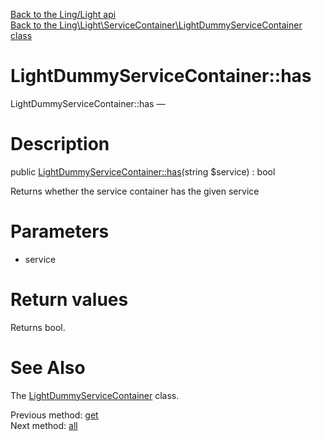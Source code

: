 [Back to the Ling/Light api](https://github.com/lingtalfi/Light/blob/master/doc/api/Ling/Light.md)<br>
[Back to the Ling\Light\ServiceContainer\LightDummyServiceContainer class](https://github.com/lingtalfi/Light/blob/master/doc/api/Ling/Light/ServiceContainer/LightDummyServiceContainer.md)


LightDummyServiceContainer::has
================



LightDummyServiceContainer::has — 




Description
================


public [LightDummyServiceContainer::has](https://github.com/lingtalfi/Light/blob/master/doc/api/Ling/Light/ServiceContainer/LightDummyServiceContainer/has.md)(string $service) : bool




Returns whether the service container has the given service




Parameters
================


- service

    


Return values
================

Returns bool.








See Also
================

The [LightDummyServiceContainer](https://github.com/lingtalfi/Light/blob/master/doc/api/Ling/Light/ServiceContainer/LightDummyServiceContainer.md) class.

Previous method: [get](https://github.com/lingtalfi/Light/blob/master/doc/api/Ling/Light/ServiceContainer/LightDummyServiceContainer/get.md)<br>Next method: [all](https://github.com/lingtalfi/Light/blob/master/doc/api/Ling/Light/ServiceContainer/LightDummyServiceContainer/all.md)<br>

